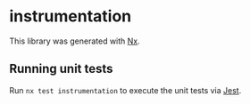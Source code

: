 # instrumentation

This library was generated with [Nx](https://nx.dev).

## Running unit tests

Run `nx test instrumentation` to execute the unit tests via [Jest](https://jestjs.io).
